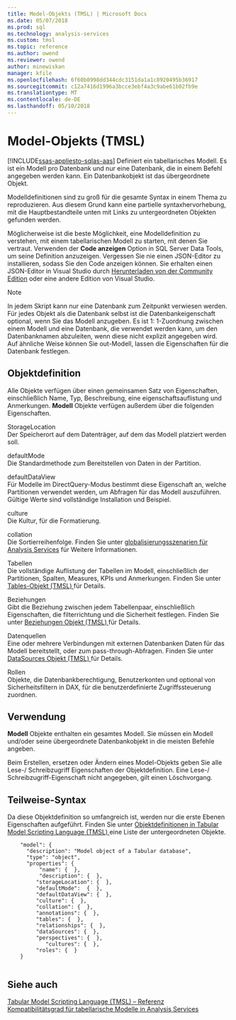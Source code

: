 ```yaml
---
title: Model-Objekts (TMSL) | Microsoft Docs
ms.date: 05/07/2018
ms.prod: sql
ms.technology: analysis-services
ms.custom: tmsl
ms.topic: reference
ms.author: owend
ms.reviewer: owend
author: minewiskan
manager: kfile
ms.openlocfilehash: 6f60b0998dd344cdc3151da1a1c8920495b36917
ms.sourcegitcommit: c12a7416d1996a3bcce3ebf4a3c9abe61b02fb9e
ms.translationtype: MT
ms.contentlocale: de-DE
ms.lasthandoff: 05/10/2018
---
```

# <a name="model-object-tmsl"></a>Model-Objekts (TMSL)
[!INCLUDE[ssas-appliesto-sqlas-aas](../../includes/ssas-appliesto-sqlas-aas.md)]
  Definiert ein tabellarisches Modell. Es ist ein Modell pro Datenbank und nur eine Datenbank, die in einem Befehl angegeben werden kann. Ein Datenbankobjekt ist das übergeordnete Objekt.  
  
 Modelldefinitionen sind zu groß für die gesamte Syntax in einem Thema zu reproduzieren. Aus diesem Grund kann eine partielle syntaxhervorhebung, mit die Hauptbestandteile unten mit Links zu untergeordneten Objekten gefunden werden.  
  
 Möglicherweise ist die beste Möglichkeit, eine Modelldefinition zu verstehen, mit einem tabellarischen Modell zu starten, mit denen Sie vertraut. Verwenden der **Code anzeigen** Option in SQL Server Data Tools, um seine Definition anzuzeigen. Vergessen Sie nie einen JSON-Editor zu installieren, sodass Sie den Code anzeigen können. Sie erhalten einen JSON-Editor in Visual Studio durch [Herunterladen von der Community Edition](https://www.visualstudio.com/downloads/download-visual-studio-vs.aspx) oder eine andere Edition von Visual Studio.  
  
> [!NOTE]  
>  In jedem Skript kann nur eine Datenbank zum Zeitpunkt verwiesen werden. Für jedes Objekt als die Datenbank selbst ist die Datenbankeigenschaft optional, wenn Sie das Modell anzugeben. Es ist 1: 1-Zuordnung zwischen einem Modell und eine Datenbank, die verwendet werden kann, um den Datenbanknamen abzuleiten, wenn diese nicht explizit angegeben wird.   
> Auf ähnliche Weise können Sie out-Modell, lassen die Eigenschaften für die Datenbank festlegen.  
  
## <a name="object-definition"></a>Objektdefinition  
 Alle Objekte verfügen über einen gemeinsamen Satz von Eigenschaften, einschließlich Name, Typ, Beschreibung, eine eigenschaftsauflistung und Anmerkungen. **Modell** Objekte verfügen außerdem über die folgenden Eigenschaften.  
  
 StorageLocation  
 Der Speicherort auf dem Datenträger, auf dem das Modell platziert werden soll.  
  
 defaultMode  
 Die Standardmethode zum Bereitstellen von Daten in der Partition.  
  
 defaultDataView  
 Für Modelle im DirectQuery-Modus bestimmt diese Eigenschaft an, welche Partitionen verwendet werden, um Abfragen für das Modell auszuführen.  Gültige Werte sind vollständige Installation und Beispiel.  
  
 culture  
 Die Kultur, für die Formatierung.  
  
 collation  
 Die Sortierreihenfolge. Finden Sie unter [globalisierungsszenarien für Analysis Services](../../analysis-services/globalization-scenarios-for-analysis-services.md) für Weitere Informationen.  
  
 Tabellen  
 Die vollständige Auflistung der Tabellen im Modell, einschließlich der Partitionen, Spalten, Measures, KPIs und Anmerkungen. Finden Sie unter [Tables-Objekt &#40;TMSL&#41; ](../../analysis-services/tabular-models-scripting-language-objects/tables-object-tmsl.md) für Details.  
  
 Beziehungen  
 Gibt die Beziehung zwischen jedem Tabellenpaar, einschließlich Eigenschaften, die filterrichtung und die Sicherheit festlegen. Finden Sie unter [Beziehungen Objekt &#40;TMSL&#41; ](../../analysis-services/tabular-models-scripting-language-objects/relationships-object-tmsl.md) für Details.  
  
 Datenquellen  
 Eine oder mehrere Verbindungen mit externen Datenbanken Daten für das Modell bereitstellt, oder zum pass-through-Abfragen. Finden Sie unter [DataSources Objekt &#40;TMSL&#41; ](../../analysis-services/tabular-models-scripting-language-objects/datasources-object-tmsl.md) für Details.  
  
 Rollen  
 Objekte, die Datenbankberechtigung, Benutzerkonten und optional von Sicherheitsfiltern in DAX, für die benutzerdefinierte Zugriffssteuerung zuordnen.  
  
## <a name="usage"></a>Verwendung  
 **Modell** Objekte enthalten ein gesamtes Modell. Sie müssen ein Modell und/oder seine übergeordnete Datenbankobjekt in die meisten Befehle angeben.  
  
 Beim Erstellen, ersetzen oder Ändern eines Model-Objekts geben Sie alle Lese-/ Schreibzugriff Eigenschaften der Objektdefinition. Eine Lese-/ Schreibzugriff-Eigenschaft nicht angegeben, gilt einen Löschvorgang.  
  
## <a name="partial-syntax"></a>Teilweise-Syntax  
 Da diese Objektdefinition so umfangreich ist, werden nur die erste Ebenen Eigenschaften aufgeführt. Finden Sie unter [Objektdefinitionen in Tabular Model Scripting Language &#40;TMSL&#41; ](../../analysis-services/tabular-models-scripting-language-objects/tmsl-reference-tabular-objects.md) eine Liste der untergeordneten Objekte.  
  
```  
    "model": {  
      "description": "Model object of a Tabular database",  
      "type": "object",  
      "properties": {  
          "name": {  },  
          "description": {  },  
         "storageLocation": {  },  
         "defaultMode":  {  },  
         "defaultDataView": {  },  
         "culture": {  },  
         "collation": {  },  
         "annotations": {  },  
         "tables": {  },  
         "relationships": {  },  
         "dataSources": {  },  
         "perspectives": {  },  
            "cultures": {  },  
         "roles": {  }  
    }  
  
```  
  
## <a name="see-also"></a>Siehe auch  
 [Tabular Model Scripting Language &#40;TMSL&#41; – Referenz](../../analysis-services/tabular-model-scripting-language-tmsl-reference.md)   
 [Kompatibilitätsgrad für tabellarische Modelle in Analysis Services](../../analysis-services/tabular-models/compatibility-level-for-tabular-models-in-analysis-services.md)  
  
  
